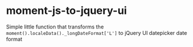 # moment-js-to-jquery-ui

Simple little function that transforms the `moment().localeData()._longDateFormat['L']` to jQuery UI datepicker date format
